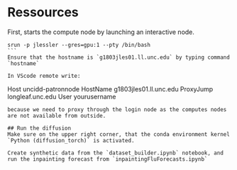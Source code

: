 # Ressources

First, starts the compute node by launching an interactive node.
````
srun -p jlessler --gres=gpu:1 --pty /bin/bash
```
Ensure that the hostname is `g1803jles01.ll.unc.edu` by typing command `hostname`

In VScode remote write:
````
Host uncidd-patronnode
  HostName g1803jles01.ll.unc.edu
  ProxyJump longleaf.unc.edu
  User yourusername
```
because we need to proxy through the login node as the computes nodes are not available from outside.

## Run the diffusion
Make sure on the upper right corner, that the conda environment kernel `Python (diffusion_torch)` is activated.

Create synthetic data from the `dataset_builder.ipynb` notebook, and run the inpainting forecast from `inpaintingFluForecasts.ipynb`
